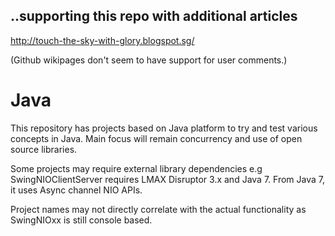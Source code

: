 ..supporting this repo with additional articles
-------------------------------------------------------

http://touch-the-sky-with-glory.blogspot.sg/

(Github wikipages don't seem to have support for user comments.)


Java
====

This repository has projects based on Java platform to try and test various concepts in Java. 
Main focus will remain concurrency and use of open source libraries.

Some projects may require external library dependencies e.g SwingNIOClientServer requires LMAX Disruptor 3.x and Java 7. 
From Java 7, it uses Async channel NIO APIs. 

Project names may not directly correlate with the actual functionality as SwingNIOxx is still console based.  

